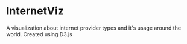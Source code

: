 # InternetViz
A visualization about internet provider types and it's usage around the world. Created using D3.js

